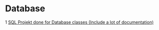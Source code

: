 # Database
1 [SQL Projekt done for Database classes (Include a lot of documentation)](SQLConference)
